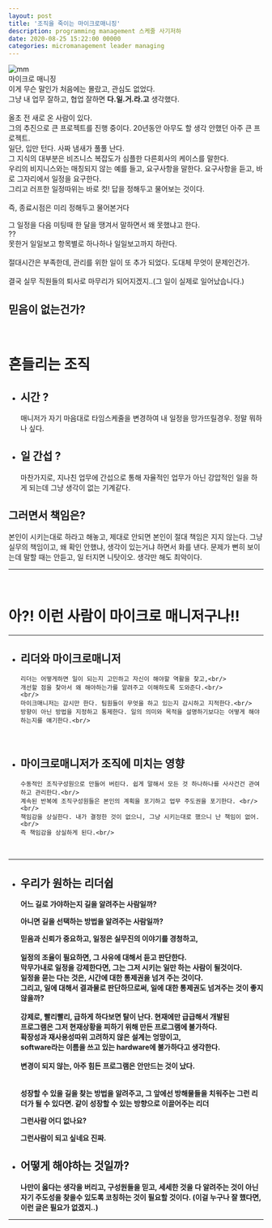 ```yaml
---
layout: post
title: '조직을 죽이는 마이크로매니징'
description: programming management 스케줄 사기저하
date: 2020-08-25 15:22:00 00000
categories: micromanagement leader managing
---
```


![mm](https://t4.ftcdn.net/jpg/00/16/13/89/240_F_16138996_wUKVkp5FvGhI16j4TKNBVB627toHoDpb.jpg)<br/>
마이크로 매니징<br/>
이게 무슨 말인가 처음에는 몰랐고, 관심도 없었다.<br/> 그냥 내 업무 잘하고, 협업 잘하면 <b>다.일.거.라.고</b> 생각했다.<br/><br/>
올초 전 새로 온 사람이 있다.<br/>
그의 추진으로 큰 프로젝트를 진행 중이다. 
20년동안 아무도 할 생각 안했던 아주 큰 프로젝트.<br/>
일단, 입만 턴다. 사짜 냄새가 풀풀 난다.<br/> 그 지식의 대부분은 비즈니스 복잡도가 심플한 다른회사의 케이스를 말한다.<br/>
우리의 비지니스와는 매칭되지 않는 예를 들고, 요구사항을 말한다.
요구사항을 듣고, 바로 그자리에서 일정을 요구한다.<br/>
그리고 러프한 일정따위는 바로 컷! 답을 정해두고 물어보는 것이다.<br/><br/>
즉, 종료시점은 미리 정해두고 물어본거다<br/>

그 일정을 다음 미팅때 한 달을 땡겨서 말하면서 왜 못했냐고 한다.<br/>
??<br/> 
못한거 일일보고 항목별로 하나하나 일일보고까지 하란다.<br/>
<br/>
절대시간은 부족한데, 관리를 위한 일이 또 추가 되었다. 도대체 무엇이 문제인건가. 
<br/>
<br/>
결국 실무 직원들의 퇴사로 마무리가 되어지겠지..(그 일이 실제로 일어났습니다.)
<br/>
## 믿음이 없는건가?
<br/>

# 흔들리는 조직

- ## 시간 ?

  매니저가 자기 마음대로 타임스케줄을 변경하여 내 일정을 망가뜨릴경우. 정말 뭐하나 싶다.

- ## 일 간섭 ?

  마찬가지로, 지나친 업무에 간섭으로 통해 자율적인 업무가 아닌 강압적인 일을 하게 되는데 그냥 생각이 없는 기계같다.



## 그러면서 책임은?
본인이 시키는대로 하라고 해놓고, 제대로 안되면 본인이 절대 책임은 지지 않는다. 그냥 실무의 책임이고, 왜 확인 안했냐, 생각이 있는거냐 하면서 화를 낸다. 문제가 뻔히 보이는데 말할 때는 안듣고, 일 터지면 니탓이오. 생각만 해도 최악이다.

---
<br/>

# 아?! 이런 사람이 마이크로 매니저구나!!

---

- ## 리더와 마이크로매니저

      리더는 어떻게하면 일이 되는지 고민하고 자신이 해야할 역활을 찾고,<br/>
      개선할 점을 찾아서 왜 해야하는가를 알려주고 이해하도록 도와준다.<br/>
      <br/>
      마이크매니저는 감시만 한다. 팀원들이 무엇을 하고 있는지 감시하고 지적한다.<br/>
      방향이 아닌 방법을 지정하고 통제한다. 일의 의미와 목적을 설명하기보다는 어떻게 해야하는지를 얘기한다.<br/>

  <br/>

* ## 마이크로매니저가 조직에 미치는 영향

      수동적인 조직구성원으로 만들어 버린다. 쉽게 말해서 모든 것 하나하나를 사사건건 관여하고 관리한다.<br/>
      계속된 반복에 조직구성원들은 본인의 계획을 포기하고 업무 주도권을 포기한다. <br/>
      <br/>
      책임감을 상실한다. 내가 결정한 것이 없으니, 그냥 시키는대로 했으니 난 책임이 없어.<br/>
      즉 책임감을 상실하게 된다.<br/>
      
  <br/>

---

- ## 우리가 원하는 리더쉽

  <b>어느 길로 가야하는지 길을 알려주는 사람일까?<br/>

  <b>아니면 길을 선택하는 방법을 알려주는 사람일까?<br/>


  믿음과 신뢰가 중요하고, 일정은 실무진의 이야기를 경청하고,<br/>
  <br/>
  일정의 조율이 필요하면, 그 사유에 대해서 듣고 판단한다.<br/>
  막무가내로 일정을 강제한다면, 그는 그저 시키는 일만 하는 사람이 될것이다.<br/>
  일정을 묻는 다는 것은, 시간에 대한 통제권을 넘겨 주는 것이다.<br/>
  그리고, 일에 대해서 결과물로 판단하므로써, 일에 대한 통제권도 넘겨주는 것이 좋지 않을까?<br/>
  <br/>
  강제로, 빨리빨리, 급하게 하다보면 탈이 난다. 현재에만 급급해서 개발된<br/>
  프로그램은 그저 현재상황을 피하기 위해 만든 프로그램에 불가하다.<br/>
  확장성과 재사용성따위 고려하지 않은 설계는 엉망이고,  <br/>
  software라는 이름을 쓰고 있는 hardware에 불가하다고 생각한다.<br/>
  <br/>
  변경이 되지 않는, 아주 힘든 프로그램은 안만드는 것이 났다.<br/><br/>
  <br/>
  성장할 수 있을 길을 찾는 방법을 알려주고, 그 앞에선 방해물들을 치워주는
  그런 리더가 될 수 있다면. 같이 성장할 수 있는 방향으로 이끌어주는 리더
  
  그런사람 어디 없나요?

  그런사람이 되고 싶네요 진짜.



- ## 어떻게 해야하는 것일까?

  나만이 옳다는 생각을 버리고, 구성원들을 믿고, 세세한 것을 다 알려주는 것이 아닌 자기 주도성을 찾을수 있도록 코칭하는 것이 필요할 것이다. 
  (이걸 누구나 잘 했다면, 이런 글은 필요가 없겠지..)
  <br/>

---
## <br/>
